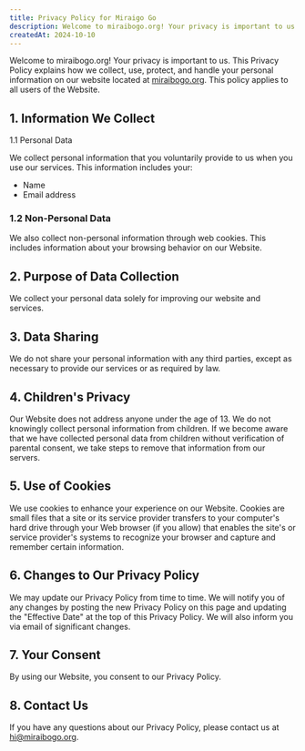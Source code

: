 ```yaml
---
title: Privacy Policy for Miraigo Go
description: Welcome to miraibogo.org! Your privacy is important to us. This Privacy Policy explains how we collect, use, protect, and handle your personal information on our website located. This policy applies to all users of the Website.
createdAt: 2024-10-10
---
```


Welcome to miraibogo.org! Your privacy is important to us. This Privacy Policy explains how we collect, use, protect, and handle your personal information on our website located at [miraibogo.org](https://miraibogo.org/). This policy applies to all users of the Website.

## 1. Information We Collect

1.1 Personal Data

We collect personal information that you voluntarily provide to us when you use our services. This information includes your:

- Name
- Email address

### 1.2 Non-Personal Data

We also collect non-personal information through web cookies. This includes information about your browsing behavior on our Website.

## 2. Purpose of Data Collection

We collect your personal data solely for improving our website and services.

## 3. Data Sharing

We do not share your personal information with any third parties, except as necessary to provide our services or as required by law.

## 4. Children's Privacy

Our Website does not address anyone under the age of 13. We do not knowingly collect personal information from children. If we become aware that we have collected personal data from children without verification of parental consent, we take steps to remove that information from our servers.

## 5. Use of Cookies

We use cookies to enhance your experience on our Website. Cookies are small files that a site or its service provider transfers to your computer's hard drive through your Web browser (if you allow) that enables the site's or service provider's systems to recognize your browser and capture and remember certain information.

## 6. Changes to Our Privacy Policy

We may update our Privacy Policy from time to time. We will notify you of any changes by posting the new Privacy Policy on this page and updating the "Effective Date" at the top of this Privacy Policy. We will also inform you via email of significant changes.

## 7. Your Consent

By using our Website, you consent to our Privacy Policy.

## 8. Contact Us

If you have any questions about our Privacy Policy, please contact us at [hi@miraibogo.org](mailto:hi@miraibogo.org).

